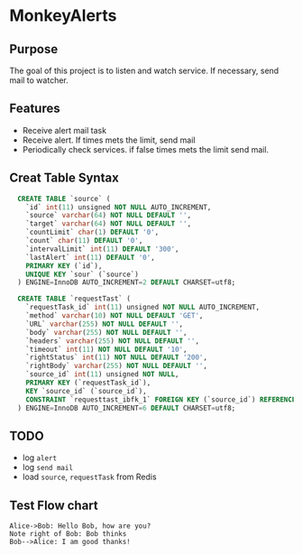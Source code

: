 # MonkeyAlerts

## Purpose
The goal of this project is to listen and watch service. If necessary, send mail to watcher.

## Features
- Receive alert mail task
- Receive alert. If times mets the limit,  send mail
- Periodically check services. if false times mets the limit send mail.

## Creat Table Syntax

```sql
  CREATE TABLE `source` (
    `id` int(11) unsigned NOT NULL AUTO_INCREMENT,
    `source` varchar(64) NOT NULL DEFAULT '',
    `target` varchar(64) NOT NULL DEFAULT '',
    `countLimit` char(1) DEFAULT '0',
    `count` char(11) DEFAULT '0',
    `intervalLimit` int(11) DEFAULT '300',
    `lastAlert` int(11) DEFAULT '0',
    PRIMARY KEY (`id`),
    UNIQUE KEY `sour` (`source`)
  ) ENGINE=InnoDB AUTO_INCREMENT=2 DEFAULT CHARSET=utf8;

  CREATE TABLE `requestTast` (
    `requestTask_id` int(11) unsigned NOT NULL AUTO_INCREMENT,
    `method` varchar(10) NOT NULL DEFAULT 'GET',
    `URL` varchar(255) NOT NULL DEFAULT '',
    `body` varchar(255) NOT NULL DEFAULT '',
    `headers` varchar(255) NOT NULL DEFAULT '',
    `timeout` int(11) NOT NULL DEFAULT '10',
    `rightStatus` int(11) NOT NULL DEFAULT '200',
    `rightBody` varchar(255) NOT NULL DEFAULT '',
    `source_id` int(11) unsigned NOT NULL,
    PRIMARY KEY (`requestTask_id`),
    KEY `source_id` (`source_id`),
    CONSTRAINT `requesttast_ibfk_1` FOREIGN KEY (`source_id`) REFERENCES `source` (`source_id`)
  ) ENGINE=InnoDB AUTO_INCREMENT=6 DEFAULT CHARSET=utf8;
```

## TODO

  - log `alert`
  - log `send mail`
  - load `source`, `requestTask` from Redis

## Test Flow chart


```sequence
Alice->Bob: Hello Bob, how are you?
Note right of Bob: Bob thinks
Bob-->Alice: I am good thanks!
```
